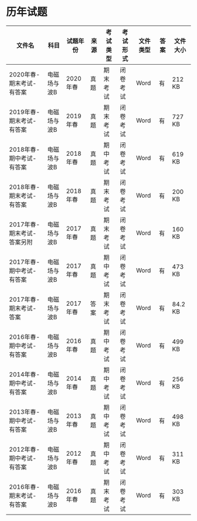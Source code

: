 # 历年试题

文件名|科目|试题年份|来源|考试类型|考试形式|文件类型|答案|文件大小
---|---|---|---|---|---|---|---|---
2020年春-期末考试-有答案|电磁场与波B|2020年春|真题|期末考试|闭卷考试|Word|有|212 KB
2019年春-期末考试-有答案|电磁场与波B|2019年春|真题|期末考试|闭卷考试|Word|有|727 KB
2018年春-期中考试-有答案|电磁场与波B|2018年春|真题|期中考试|闭卷考试|Word|有|619 KB
2018年春-期末考试-有答案|电磁场与波B|2018年春|真题|期末考试|闭卷考试|Word|有|200 KB
2017年春-期末考试-答案另附|电磁场与波B|2017年春|真题|期末考试|闭卷考试|Word|有|160 KB
2017年春-期中考试-有答案|电磁场与波B|2017年春|真题|期中考试|闭卷考试|Word|有|473 KB
2017年春-期末考试-答案|电磁场与波B|2017年春|答案|期末考试|闭卷考试|Word|有|84.2 KB
2016年春-期中考试-有答案|电磁场与波B|2016年春|真题|期中考试|闭卷考试|Word|有|499 KB
2014年春-期中考试-有答案|电磁场与波B|2014年春|真题|期中考试|闭卷考试|Word|有|256 KB
2013年春-期中考试-有答案|电磁场与波B|2013年春|真题|期中考试|闭卷考试|Word|有|498 KB
2012年春-期中考试-有答案|电磁场与波B|2012年春|真题|期中考试|闭卷考试|Word|有|311 KB
2016年春-期末考试-有答案|电磁场与波B|2016年春|真题|期末考试|闭卷考试|Word|有|303 KB
